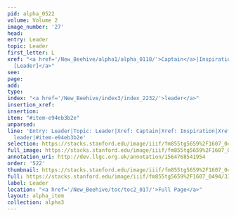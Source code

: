 ```yaml
---
pid: alpha_0522
volume: Volume 2
image_number: '27'
head: 
entry: Leader
topic: Leader
first_letter: L
xref: "<a href='/New_Beehive/alpha1/alpha_0118/'>Captain</a>|Inspiration|<a href='/New_Beehive/toc/toc2_249/'>1280
  [Leader]</a>"
see: 
page: 
add: 
type: 
index: "<a href='/New_Beehive/index3/index_2232/'>leader</a>"
insertion_xref: 
insertion: 
item: "#item-e94eb3b2e"
unparsed: 
line: 'Entry: Leader|Topic: Leader|Xref: Captain|Xref: Inspiration|Xref: 1280 [Leader]|Index:
  leader|#item-e94eb3b2e'
selection: https://stacks.stanford.edu/image/iiif/fm855tg5659%2F1607_0494/332,1396,3071,469/full/0/default.jpg
full_image: https://stacks.stanford.edu/image/iiif/fm855tg5659%2F1607_0494/full/full/0/default.jpg
annotation_uri: http://dev.llgc.org.uk/annotation/1564768541954
order: '522'
thumbnail: https://stacks.stanford.edu/image/iiif/fm855tg5659%2F1607_0494/332,1396,600,180/250,/0/default.jpg
full: https://stacks.stanford.edu/image/iiif/fm855tg5659%2F1607_0494/332,1396,3071,469/full/0/default.jpg
label: Leader
location: "<a href='/New_Beehive/toc/toc2_017/'>Full Page</a>"
layout: alpha_item
collection: alpha3
---
```

